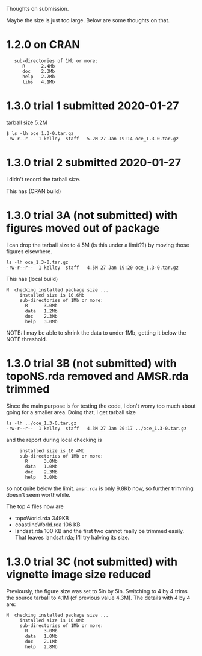 Thoughts on submission.

Maybe the size is just too large.  Below are some thoughts on that.

# 1.2.0 on CRAN
```
   sub-directories of 1Mb or more:
      R      2.4Mb
      doc    2.3Mb
      help   2.7Mb
      libs   4.1Mb
```


# 1.3.0 trial 1 submitted 2020-01-27

tarball size 5.2M
```
$ ls -lh oce_1.3-0.tar.gz
-rw-r--r--  1 kelley  staff   5.2M 27 Jan 19:14 oce_1.3-0.tar.gz
```

# 1.3.0 trial 2 submitted 2020-01-27

I didn't record the tarball size.

This has (CRAN build)

# 1.3.0 trial 3A (not submitted) with figures moved out of package

I can drop the tarball size to 4.5M (is this under a limit??) by moving those
figures elsewhere.
```
ls -lh oce_1.3-0.tar.gz
-rw-r--r--  1 kelley  staff   4.5M 27 Jan 19:20 oce_1.3-0.tar.gz
```

This has (local build)
```
N  checking installed package size ...
     installed size is 10.6Mb
     sub-directories of 1Mb or more:
       R      3.0Mb
       data   1.2Mb
       doc    2.3Mb
       help   3.0Mb
```
NOTE: I may be able to shrink the data to under 1Mb, getting it below the NOTE
threshold.


# 1.3.0 trial 3B (not submitted) with topoNS.rda removed and AMSR.rda trimmed

Since the main purpose is for testing the code, I don't worry too much about
going for a smaller area.  Doing that, I get tarball size
```
ls -lh ../oce_1.3-0.tar.gz
-rw-r--r--  1 kelley  staff   4.3M 27 Jan 20:17 ../oce_1.3-0.tar.gz
```
and the report during local checking is
```
     installed size is 10.4Mb
     sub-directories of 1Mb or more:
       R      3.0Mb
       data   1.0Mb
       doc    2.3Mb
       help   3.0Mb
```
so not quite below the limit.  `amsr.rda` is only 9.8Kb now, so further trimming doesn't
seem worthwhile.

The top 4 files now are
* topoWorld.rda 349KB
* coastlineWorld.rda 106 KB
* landsat.rda 100 KB
and the first two cannot really be trimmed easily.  That leaves landsat.rda;
I'll try halving its size.

# 1.3.0 trial 3C (not submitted) with vignette image size reduced

Previously, the figure size was set to 5in by 5in.  Switching to 4 by 4 trims
the source tarball to 4.1M (cf previous value 4.3M).  The details with 4 by 4
are:
```
N  checking installed package size ...
     installed size is 10.0Mb
     sub-directories of 1Mb or more:
       R      3.0Mb
       data   1.0Mb
       doc    2.1Mb
       help   2.8Mb
```



